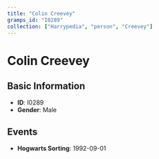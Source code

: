 ```yaml
---
title: "Colin Creevey"
gramps_id: "I0289"
collection: ["Harrypedia", "person", "Creevey"]
---
```


# Colin Creevey

## Basic Information

- **ID**: I0289
- **Gender**: Male

## Events

- **Hogwarts Sorting**: 1992-09-01


